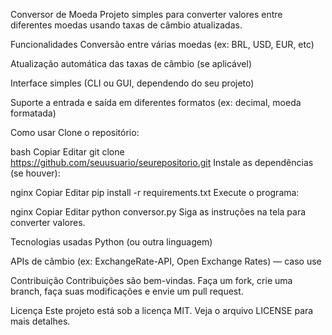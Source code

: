 Conversor de Moeda
Projeto simples para converter valores entre diferentes moedas usando taxas de câmbio atualizadas.

Funcionalidades
Conversão entre várias moedas (ex: BRL, USD, EUR, etc)

Atualização automática das taxas de câmbio (se aplicável)

Interface simples (CLI ou GUI, dependendo do seu projeto)

Suporte a entrada e saída em diferentes formatos (ex: decimal, moeda formatada)

Como usar
Clone o repositório:

bash
Copiar
Editar
git clone https://github.com/seuusuario/seurepositorio.git
Instale as dependências (se houver):

nginx
Copiar
Editar
pip install -r requirements.txt
Execute o programa:

nginx
Copiar
Editar
python conversor.py
Siga as instruções na tela para converter valores.

Tecnologias usadas
Python (ou outra linguagem)

APIs de câmbio (ex: ExchangeRate-API, Open Exchange Rates) — caso use

Contribuição
Contribuições são bem-vindas. Faça um fork, crie uma branch, faça suas modificações e envie um pull request.

Licença
Este projeto está sob a licença MIT. Veja o arquivo LICENSE para mais detalhes.
